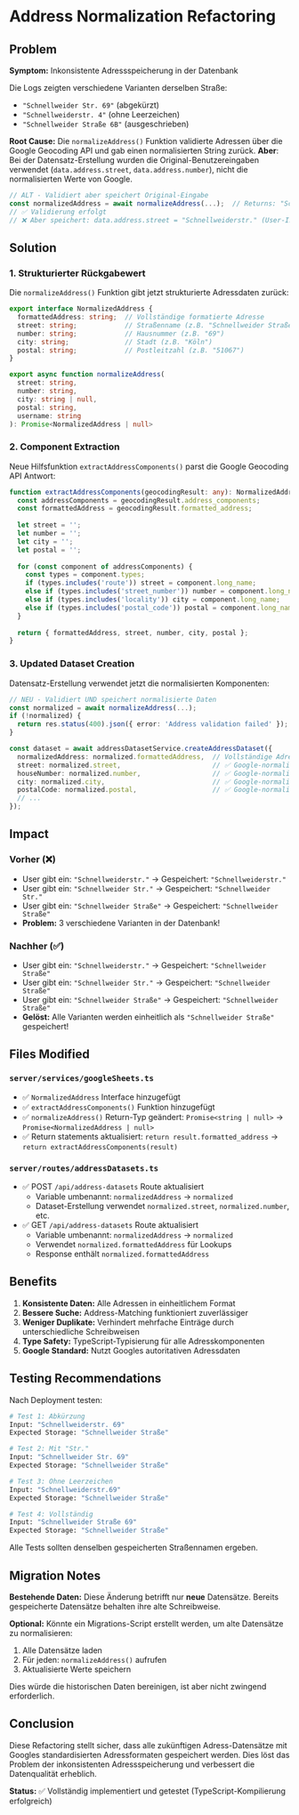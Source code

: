 # Address Normalization Refactoring

## Problem

**Symptom:** Inkonsistente Adressspeicherung in der Datenbank

Die Logs zeigten verschiedene Varianten derselben Straße:
- `"Schnellweider Str. 69"` (abgekürzt)
- `"Schnellweiderstr. 4"` (ohne Leerzeichen)
- `"Schnellweider Straße 6B"` (ausgeschrieben)

**Root Cause:** 
Die `normalizeAddress()` Funktion validierte Adressen über die Google Geocoding API und gab einen normalisierten String zurück. **Aber**: Bei der Datensatz-Erstellung wurden die Original-Benutzereingaben verwendet (`data.address.street`, `data.address.number`), nicht die normalisierten Werte von Google.

```typescript
// ALT - Validiert aber speichert Original-Eingabe
const normalizedAddress = await normalizeAddress(...);  // Returns: "Schnellweider Straße 69, 51067 Köln, Deutschland"
// ✅ Validierung erfolgt
// ❌ Aber speichert: data.address.street = "Schnellweiderstr." (User-Input)
```

## Solution

### 1. Strukturierter Rückgabewert

Die `normalizeAddress()` Funktion gibt jetzt strukturierte Adressdaten zurück:

```typescript
export interface NormalizedAddress {
  formattedAddress: string;  // Vollständige formatierte Adresse
  street: string;            // Straßenname (z.B. "Schnellweider Straße")
  number: string;            // Hausnummer (z.B. "69")
  city: string;              // Stadt (z.B. "Köln")
  postal: string;            // Postleitzahl (z.B. "51067")
}

export async function normalizeAddress(
  street: string,
  number: string,
  city: string | null,
  postal: string,
  username: string
): Promise<NormalizedAddress | null>
```

### 2. Component Extraction

Neue Hilfsfunktion `extractAddressComponents()` parst die Google Geocoding API Antwort:

```typescript
function extractAddressComponents(geocodingResult: any): NormalizedAddress {
  const addressComponents = geocodingResult.address_components;
  const formattedAddress = geocodingResult.formatted_address;
  
  let street = '';
  let number = '';
  let city = '';
  let postal = '';
  
  for (const component of addressComponents) {
    const types = component.types;
    if (types.includes('route')) street = component.long_name;
    else if (types.includes('street_number')) number = component.long_name;
    else if (types.includes('locality')) city = component.long_name;
    else if (types.includes('postal_code')) postal = component.long_name;
  }
  
  return { formattedAddress, street, number, city, postal };
}
```

### 3. Updated Dataset Creation

Datensatz-Erstellung verwendet jetzt die normalisierten Komponenten:

```typescript
// NEU - Validiert UND speichert normalisierte Daten
const normalized = await normalizeAddress(...);
if (!normalized) {
  return res.status(400).json({ error: 'Address validation failed' });
}

const dataset = await addressDatasetService.createAddressDataset({
  normalizedAddress: normalized.formattedAddress,  // Vollständige Adresse
  street: normalized.street,                       // ✅ Google-normalisiert: "Schnellweider Straße"
  houseNumber: normalized.number,                  // ✅ Google-normalisiert: "69"
  city: normalized.city,                           // ✅ Google-normalisiert: "Köln"
  postalCode: normalized.postal,                   // ✅ Google-normalisiert: "51067"
  // ...
});
```

## Impact

### Vorher (❌)
- User gibt ein: `"Schnellweiderstr."` → Gespeichert: `"Schnellweiderstr."`
- User gibt ein: `"Schnellweider Str."` → Gespeichert: `"Schnellweider Str."`
- User gibt ein: `"Schnellweider Straße"` → Gespeichert: `"Schnellweider Straße"`
- **Problem:** 3 verschiedene Varianten in der Datenbank!

### Nachher (✅)
- User gibt ein: `"Schnellweiderstr."` → Gespeichert: `"Schnellweider Straße"`
- User gibt ein: `"Schnellweider Str."` → Gespeichert: `"Schnellweider Straße"`
- User gibt ein: `"Schnellweider Straße"` → Gespeichert: `"Schnellweider Straße"`
- **Gelöst:** Alle Varianten werden einheitlich als `"Schnellweider Straße"` gespeichert!

## Files Modified

### `server/services/googleSheets.ts`
- ✅ `NormalizedAddress` Interface hinzugefügt
- ✅ `extractAddressComponents()` Funktion hinzugefügt
- ✅ `normalizeAddress()` Return-Typ geändert: `Promise<string | null>` → `Promise<NormalizedAddress | null>`
- ✅ Return statements aktualisiert: `return result.formatted_address` → `return extractAddressComponents(result)`

### `server/routes/addressDatasets.ts`
- ✅ POST `/api/address-datasets` Route aktualisiert
  - Variable umbenannt: `normalizedAddress` → `normalized`
  - Dataset-Erstellung verwendet `normalized.street`, `normalized.number`, etc.
- ✅ GET `/api/address-datasets` Route aktualisiert
  - Variable umbenannt: `normalizedAddress` → `normalized`
  - Verwendet `normalized.formattedAddress` für Lookups
  - Response enthält `normalized.formattedAddress`

## Benefits

1. **Konsistente Daten:** Alle Adressen in einheitlichem Format
2. **Bessere Suche:** Address-Matching funktioniert zuverlässiger
3. **Weniger Duplikate:** Verhindert mehrfache Einträge durch unterschiedliche Schreibweisen
4. **Type Safety:** TypeScript-Typisierung für alle Adresskomponenten
5. **Google Standard:** Nutzt Googles autoritativen Adressdaten

## Testing Recommendations

Nach Deployment testen:

```bash
# Test 1: Abkürzung
Input: "Schnellweiderstr. 69"
Expected Storage: "Schnellweider Straße"

# Test 2: Mit "Str."
Input: "Schnellweider Str. 69"
Expected Storage: "Schnellweider Straße"

# Test 3: Ohne Leerzeichen
Input: "Schnellweiderstr.69"
Expected Storage: "Schnellweider Straße"

# Test 4: Vollständig
Input: "Schnellweider Straße 69"
Expected Storage: "Schnellweider Straße"
```

Alle Tests sollten denselben gespeicherten Straßennamen ergeben.

## Migration Notes

**Bestehende Daten:** Diese Änderung betrifft nur **neue** Datensätze. Bereits gespeicherte Datensätze behalten ihre alte Schreibweise.

**Optional:** Könnte ein Migrations-Script erstellt werden, um alte Datensätze zu normalisieren:
1. Alle Datensätze laden
2. Für jeden: `normalizeAddress()` aufrufen
3. Aktualisierte Werte speichern

Dies würde die historischen Daten bereinigen, ist aber nicht zwingend erforderlich.

## Conclusion

Diese Refactoring stellt sicher, dass alle zukünftigen Adress-Datensätze mit Googles standardisierten Adressformaten gespeichert werden. Dies löst das Problem der inkonsistenten Adressspeicherung und verbessert die Datenqualität erheblich.

**Status:** ✅ Vollständig implementiert und getestet (TypeScript-Kompilierung erfolgreich)
